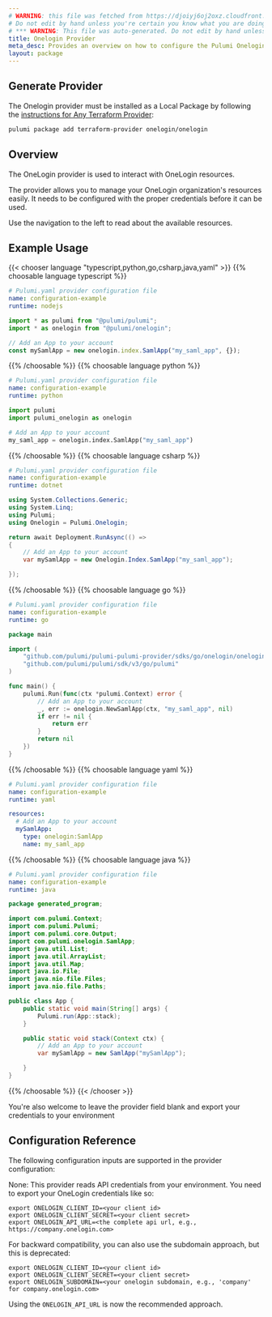 ```yaml
---
# WARNING: this file was fetched from https://djoiyj6oj2oxz.cloudfront.net/docs/registry.opentofu.org/onelogin/onelogin/0.9.2/index.md
# Do not edit by hand unless you're certain you know what you are doing!
# *** WARNING: This file was auto-generated. Do not edit by hand unless you're certain you know what you are doing! ***
title: Onelogin Provider
meta_desc: Provides an overview on how to configure the Pulumi Onelogin provider.
layout: package
---
```


## Generate Provider

The Onelogin provider must be installed as a Local Package by following the [instructions for Any Terraform Provider](https://www.pulumi.com/registry/packages/terraform-provider/):

```bash
pulumi package add terraform-provider onelogin/onelogin
```
## Overview

The OneLogin provider is used to interact with OneLogin resources.

The provider allows you to manage your OneLogin organization's resources easily.
It needs to be configured with the proper credentials before it can be used.

Use the navigation to the left to read about the available resources.
## Example Usage

{{< chooser language "typescript,python,go,csharp,java,yaml" >}}
{{% choosable language typescript %}}
```yaml
# Pulumi.yaml provider configuration file
name: configuration-example
runtime: nodejs

```
```typescript
import * as pulumi from "@pulumi/pulumi";
import * as onelogin from "@pulumi/onelogin";

// Add an App to your account
const mySamlApp = new onelogin.index.SamlApp("my_saml_app", {});
```
{{% /choosable %}}
{{% choosable language python %}}
```yaml
# Pulumi.yaml provider configuration file
name: configuration-example
runtime: python

```
```python
import pulumi
import pulumi_onelogin as onelogin

# Add an App to your account
my_saml_app = onelogin.index.SamlApp("my_saml_app")
```
{{% /choosable %}}
{{% choosable language csharp %}}
```yaml
# Pulumi.yaml provider configuration file
name: configuration-example
runtime: dotnet

```
```csharp
using System.Collections.Generic;
using System.Linq;
using Pulumi;
using Onelogin = Pulumi.Onelogin;

return await Deployment.RunAsync(() =>
{
    // Add an App to your account
    var mySamlApp = new Onelogin.Index.SamlApp("my_saml_app");

});

```
{{% /choosable %}}
{{% choosable language go %}}
```yaml
# Pulumi.yaml provider configuration file
name: configuration-example
runtime: go

```
```go
package main

import (
	"github.com/pulumi/pulumi-pulumi-provider/sdks/go/onelogin/onelogin"
	"github.com/pulumi/pulumi/sdk/v3/go/pulumi"
)

func main() {
	pulumi.Run(func(ctx *pulumi.Context) error {
		// Add an App to your account
		_, err := onelogin.NewSamlApp(ctx, "my_saml_app", nil)
		if err != nil {
			return err
		}
		return nil
	})
}
```
{{% /choosable %}}
{{% choosable language yaml %}}
```yaml
# Pulumi.yaml provider configuration file
name: configuration-example
runtime: yaml

```
```yaml
resources:
  # Add an App to your account
  mySamlApp:
    type: onelogin:SamlApp
    name: my_saml_app
```
{{% /choosable %}}
{{% choosable language java %}}
```yaml
# Pulumi.yaml provider configuration file
name: configuration-example
runtime: java

```
```java
package generated_program;

import com.pulumi.Context;
import com.pulumi.Pulumi;
import com.pulumi.core.Output;
import com.pulumi.onelogin.SamlApp;
import java.util.List;
import java.util.ArrayList;
import java.util.Map;
import java.io.File;
import java.nio.file.Files;
import java.nio.file.Paths;

public class App {
    public static void main(String[] args) {
        Pulumi.run(App::stack);
    }

    public static void stack(Context ctx) {
        // Add an App to your account
        var mySamlApp = new SamlApp("mySamlApp");

    }
}
```
{{% /choosable %}}
{{< /chooser >}}

You're also welcome to leave the provider field blank and export your
credentials to your environment
## Configuration Reference

The following configuration inputs are supported in the provider configuration:

None: This provider reads API credentials from your environment. You need to export
your OneLogin credentials like so:

```
export ONELOGIN_CLIENT_ID=<your client id>
export ONELOGIN_CLIENT_SECRET=<your client secret>
export ONELOGIN_API_URL=<the complete api url, e.g., https://company.onelogin.com>
```

For backward compatibility, you can also use the subdomain approach, but this is deprecated:

```
export ONELOGIN_CLIENT_ID=<your client id>
export ONELOGIN_CLIENT_SECRET=<your client secret>
export ONELOGIN_SUBDOMAIN=<your onelogin subdomain, e.g., 'company' for company.onelogin.com>
```

Using the `ONELOGIN_API_URL` is now the recommended approach.